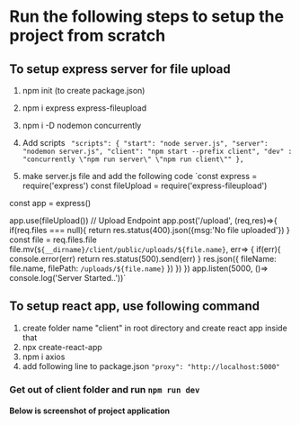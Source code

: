 # Run the following steps to setup the project from scratch

## To setup express server for file upload

1) npm init (to create package.json)
2) npm i express express-fileupload
3) npm i -D nodemon concurrently
4) Add scripts
`  "scripts": {
    "start": "node server.js",
    "server": "nodemon server.js",
    "client": "npm start --prefix client",
    "dev" : "concurrently \"npm run server\" \"npm run client\""
  }, `

5) make server.js file and add the following code
`const express = require('express')
const fileUpload = require('express-fileupload')

const app = express()

app.use(fileUpload())
// Upload Endpoint
app.post('/upload', (req,res)=>{
    if(req.files === null){
        return res.status(400).json({msg:'No file uploaded'})
    }
    const file = req.files.file
    file.mv(`${__dirname}/client/public/uploads/${file.name}`, err=> {
        if(err){
            console.error(err)
            return res.status(500).send(err)
        }
        res.json({
            fileName: file.name, filePath: `/uploads/${file.name}`
        })
    })
})
app.listen(5000, ()=> console.log('Server Started..'))`

## To setup react app, use following command
1) create folder name "client" in root directory and create react app inside that
2) npx create-react-app <foldername>
3) npm i axios
4) add following line to package.json
`"proxy": "http://localhost:5000"`

### Get out of client folder and run `npm run dev`

#### Below is screenshot of project application
